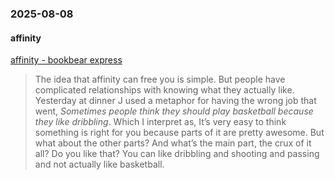 ### 2025-08-08
#### affinity
[affinity - bookbear express](https://www.avabear.xyz/p/affinity)

> The idea that affinity can free you is simple. But people have complicated relationships with knowing what they actually like. Yesterday at dinner J used a metaphor for having the wrong job that went, _Sometimes people think they should play basketball because they like dribbling_. Which I interpret as, It’s very easy to think something is right for you because parts of it are pretty awesome. But what about the other parts? And what’s the main part, the crux of it all? Do you like that? You can like dribbling and shooting and passing and not actually like basketball.

